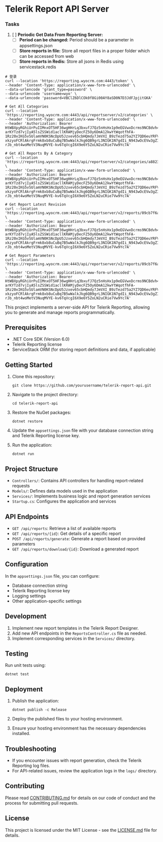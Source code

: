 
# Telerik Report API Server

### Tasks 
1. [ ] **Periodic Get Data From Reporting Server:** 
    - [ ] **Period can be changed:** Period should be a parameter in appsettings.json
    - [ ] **Store reports in file:** Store all report files in a proper folder which can be accessed from web
    - [ ] **Store reports in Redis:** Store all jsons in Redis using servicestack.redis
```shell
# 登录
curl --location 'https://reporting.wyocrm.com:4443/token' \
--header 'Content-Type: application/x-www-form-urlencoded' \
--data-urlencode 'grant_type=password' \
--data-urlencode 'username=wyo' \
--data-urlencode 'password=VBClZ6DlCOk0f8Gi00AY8aSD0N7D3JdFJpjitGKA'

# Get All Categories
curl --location 'https://reporting.wyocrm.com:4443/api/reportserver/v2/categories' \
--header 'Content-Type: application/x-www-form-urlencoded' \
--header 'Authorization: Bearer HtWBXpyRGhiUrPuIIMnxOT5HF36wgHHrLq3bxufJ7Qz5nHsHx1p9eEGVwxDcrms9NCBdvh4wIWzET7XmqGQbyh8Jvr8Z2atPdXi9SFwBsSjqVwiAi_R_B-arKYTzd7vjIyA5lsZSSWid1acllKRAMjyDecFZ5Oy6DmA12kwYtWqotfhFA-1Rz20xIKG5vSUlamVN0KSNcDpU5Jzxev65cbHQmdy7JmVXI_B9zTezd75a2YZ7QD6euYRFVNr-xkzyoFCRlAkrgFrmk8xb8uCuBq7B5wWalkJkg6QB9grL3NIGK1N7gdIi_N943wOcEVw3gZIHiLXS42HdoQqPrmPnlgvHI85As94QRl0NRAlH36wzGBpNQdN8475u6WdWWxeIEGxu6mgvCjxS3yIPvCqRUSmwqc0Vx5C3i3Nez4j4geXGksyaBtIGTJfFMYa7WT0FKOabfKZWR3zTj9QQfUtRtiQHSSne-rJb_nbt4woMetV3NuqMVYE-kv6TqVcgI6X9e6Y5ZoLN2uCRie7Vw9Yc7A'

# Get All Reports By A Category
curl --location 'https://reporting.wyocrm.com:4443/api/reportserver/v2/categories/a8823e6428f/reports' \
--header 'Content-Type: application/x-www-form-urlencoded' \
--header 'Authorization: Bearer HtWBXpyRGhiUrPuIIMnxOT5HF36wgHHrLq3bxufJ7Qz5nHsHx1p9eEGVwxDcrms9NCBdvh4wIWzET7XmqGQbyh8Jvr8Z2atPdXi9SFwBsSjqVwiAi_R_B-arKYTzd7vjIyA5lsZSSWid1acllKRAMjyDecFZ5Oy6DmA12kwYtWqotfhFA-1Rz20xIKG5vSUlamVN0KSNcDpU5Jzxev65cbHQmdy7JmVXI_B9zTezd75a2YZ7QD6euYRFVNr-xkzyoFCRlAkrgFrmk8xb8uCuBq7B5wWalkJkg6QB9grL3NIGK1N7gdIi_N943wOcEVw3gZIHiLXS42HdoQqPrmPnlgvHI85As94QRl0NRAlH36wzGBpNQdN8475u6WdWWxeIEGxu6mgvCjxS3yIPvCqRUSmwqc0Vx5C3i3Nez4j4geXGksyaBtIGTJfFMYa7WT0FKOabfKZWR3zTj9QQfUtRtiQHSSne-rJb_nbt4woMetV3NuqMVYE-kv6TqVcgI6X9e6Y5ZoLN2uCRie7Vw9Yc7A'

# Get Report Latest Revision
curl --location 'https://reporting.wyocrm.com:4443/api/reportserver/v2/reports/09cb7f6a038/revisions/latest' \
--header 'Content-Type: application/x-www-form-urlencoded' \
--header 'Authorization: Bearer HtWBXpyRGhiUrPuIIMnxOT5HF36wgHHrLq3bxufJ7Qz5nHsHx1p9eEGVwxDcrms9NCBdvh4wIWzET7XmqGQbyh8Jvr8Z2atPdXi9SFwBsSjqVwiAi_R_B-arKYTzd7vjIyA5lsZSSWid1acllKRAMjyDecFZ5Oy6DmA12kwYtWqotfhFA-1Rz20xIKG5vSUlamVN0KSNcDpU5Jzxev65cbHQmdy7JmVXI_B9zTezd75a2YZ7QD6euYRFVNr-xkzyoFCRlAkrgFrmk8xb8uCuBq7B5wWalkJkg6QB9grL3NIGK1N7gdIi_N943wOcEVw3gZIHiLXS42HdoQqPrmPnlgvHI85As94QRl0NRAlH36wzGBpNQdN8475u6WdWWxeIEGxu6mgvCjxS3yIPvCqRUSmwqc0Vx5C3i3Nez4j4geXGksyaBtIGTJfFMYa7WT0FKOabfKZWR3zTj9QQfUtRtiQHSSne-rJb_nbt4woMetV3NuqMVYE-kv6TqVcgI6X9e6Y5ZoLN2uCRie7Vw9Yc7A'

# Get Report Parameters
curl --location 'https://reporting.wyocrm.com:4443/api/reportserver/v2/reports/09cb7f6a038/parameters' \
--header 'Content-Type: application/x-www-form-urlencoded' \
--header 'Authorization: Bearer HtWBXpyRGhiUrPuIIMnxOT5HF36wgHHrLq3bxufJ7Qz5nHsHx1p9eEGVwxDcrms9NCBdvh4wIWzET7XmqGQbyh8Jvr8Z2atPdXi9SFwBsSjqVwiAi_R_B-arKYTzd7vjIyA5lsZSSWid1acllKRAMjyDecFZ5Oy6DmA12kwYtWqotfhFA-1Rz20xIKG5vSUlamVN0KSNcDpU5Jzxev65cbHQmdy7JmVXI_B9zTezd75a2YZ7QD6euYRFVNr-xkzyoFCRlAkrgFrmk8xb8uCuBq7B5wWalkJkg6QB9grL3NIGK1N7gdIi_N943wOcEVw3gZIHiLXS42HdoQqPrmPnlgvHI85As94QRl0NRAlH36wzGBpNQdN8475u6WdWWxeIEGxu6mgvCjxS3yIPvCqRUSmwqc0Vx5C3i3Nez4j4geXGksyaBtIGTJfFMYa7WT0FKOabfKZWR3zTj9QQfUtRtiQHSSne-rJb_nbt4woMetV3NuqMVYE-kv6TqVcgI6X9e6Y5ZoLN2uCRie7Vw9Yc7A'

```



This project implements a server-side API for Telerik Reporting, allowing you to generate and manage reports programmatically.

## Prerequisites

- .NET Core SDK (Version 6.0)
- Telerik Reporting license
- ServiceStack ORM (for storing report definitions and data, if applicable)

## Getting Started

1. Clone this repository:
   ```
   git clone https://github.com/yourusername/telerik-report-api.git
   ```

2. Navigate to the project directory:
   ```
   cd telerik-report-api
   ```

3. Restore the NuGet packages:
   ```
   dotnet restore
   ```

4. Update the `appsettings.json` file with your database connection string and Telerik Reporting license key.

5. Run the application:
   ```
   dotnet run
   ```

## Project Structure

- `Controllers/`: Contains API controllers for handling report-related requests
- `Models/`: Defines data models used in the application
- `Services/`: Implements business logic and report generation services
- `Startup.cs`: Configures the application and services

## API Endpoints

- `GET /api/reports`: Retrieve a list of available reports
- `GET /api/reports/{id}`: Get details of a specific report
- `POST /api/reports/generate`: Generate a report based on provided parameters
- `GET /api/reports/download/{id}`: Download a generated report

## Configuration

In the `appsettings.json` file, you can configure:

- Database connection string
- Telerik Reporting license key
- Logging settings
- Other application-specific settings

## Development

1. Implement new report templates in the Telerik Report Designer.
2. Add new API endpoints in the `ReportsController.cs` file as needed.
3. Implement corresponding services in the `Services/` directory.

## Testing

Run unit tests using:
```
dotnet test
```

## Deployment

1. Publish the application:
   ```
   dotnet publish -c Release
   ```

2. Deploy the published files to your hosting environment.

3. Ensure your hosting environment has the necessary dependencies installed.

## Troubleshooting

- If you encounter issues with report generation, check the Telerik Reporting log files.
- For API-related issues, review the application logs in the `logs/` directory.

## Contributing

Please read [CONTRIBUTING.md](CONTRIBUTING.md) for details on our code of conduct and the process for submitting pull requests.

## License

This project is licensed under the MIT License - see the [LICENSE.md](LICENSE.md) file for details.